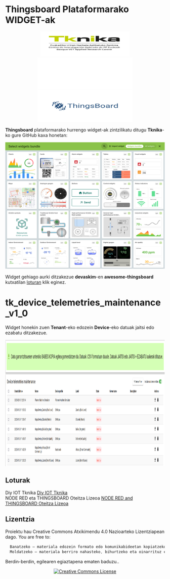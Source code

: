 # Thingsboard Plataformarako WIDGET-ak
<p align="center">
  <img src="https://raw.githubusercontent.com/Tknika/thingsboard-widgets/main/Irudiak/tknika.png" width="280" height="80">
  <img src="https://raw.githubusercontent.com/Tknika/thingsboard-widgets/main/Irudiak/White.png" width="300" height="100">
  <img src="https://raw.githubusercontent.com/Tknika/thingsboard-widgets/main/Irudiak/Thingsboard.png" width="300" height="100">
</p>

**Thingsboard** plataformarako hurrengo widget-ak zintzilikatu ditugu **Tknika**-ko gure GitHub kaxa honetan: 
<p align="center">
  <img src="https://raw.githubusercontent.com/Tknika/thingsboard-widgets/main/Irudiak/Widget_library_image.png" width="800" height="400">
</p>

Widget gehiago aurki ditzakezue **devaskim**-en **awesome-thingsboard** kutxatilan [loturan]([https://demo.thingsboard.io/dashboard/71711470-d8d3-11ef-9dbc-834dadad7dd9?publicId=3cd10c30-53e6-11ed-a339-0708081d40ce](https://github.com/devaskim/awesome-thingsboard)) klik eginez.


# tk_device_telemetries_maintenance_v1_0

Widget honekin zuen **Tenant**-eko edozein **Device**-eko datuak jaitsi edo ezabatu ditzakezue.

<p align="center">
  <img src="https://raw.githubusercontent.com/Tknika/thingsboard-widgets/main/Irudiak/tk_device_maintenance_photo.png" width="800" height="400">
</p>

## Loturak                            
 
Diy IOT Tknika [Diy IOT Tknika](https://www.youtube.com/watch?v=z61bxGR6Poo&list=PLOYSs5_FlYNtzRIuRgQhgzTNdCzludb6r&index=24)  
NODE RED eta THINGSBOARD Oteitza Lizeoa [NODE RED and THINGSBOARD Oteitza Lizeoa](https://www.youtube.com/playlist?list=PLLzgegoyyqcNHDIyPvh3pWa9Zu6rSWcN-)

## Lizentzia

Proiektu hau Creative Commons Atxikimendu 4.0 Nazioarteko Lizentziapean dago. 
You are free to:
```cpp
  Banatzeko — materiala edozein formato edo komunikabideetan kopiatzeko eta berriro banatzeko.
  Moldatzeko — materiala berriro nahasteko, bihurtzeko eta oinarrituz egiten den guztia, merkataritzarako ere.
```

Berdin-berdin, egilearen egiaztapena ematen baduzu..
<p align="center"> <a href="https://creativecommons.org/licenses/by/4.0/"> <img src="https://i.creativecommons.org/l/by/4.0/88x31.png" alt="Creative Commons License"> </a> </p>
